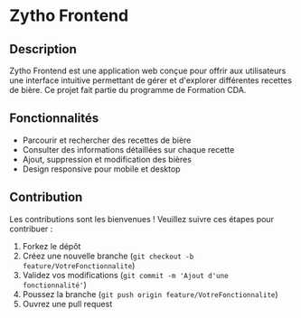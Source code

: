 # Zytho Frontend

## Description
Zytho Frontend est une application web conçue pour offrir aux utilisateurs une interface intuitive permettant de gérer et d'explorer différentes recettes de bière. Ce projet fait partie du programme de Formation CDA.

## Fonctionnalités
- Parcourir et rechercher des recettes de bière
- Consulter des informations détaillées sur chaque recette
- Ajout, suppression et modification des bières
- Design responsive pour mobile et desktop


## Contribution
Les contributions sont les bienvenues ! Veuillez suivre ces étapes pour contribuer :

1. Forkez le dépôt
2. Créez une nouvelle branche (`git checkout -b feature/VotreFonctionnalite`)
3. Validez vos modifications (`git commit -m 'Ajout d'une fonctionnalité'`)
4. Poussez la branche (`git push origin feature/VotreFonctionnalite`)
5. Ouvrez une pull request


